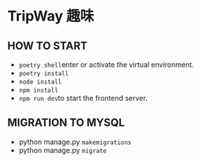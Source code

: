 # TripWay 趣味

## HOW TO START
- `poetry shell`enter or activate the virtual environment.<br>
- `poetry install`<br>
- `node install`<br>
- `npm install`<br>
- `npm run dev`to start the frontend server.<br>
## MIGRATION TO MYSQL
- python manage.py `makemigrations`<br>
- python manage.py `migrate`<br>


